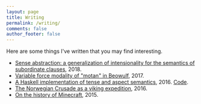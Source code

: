 ```yaml
---
layout: page
title: Writing
permalink: /writing/
comments: false
author_footer: false
---
```


Here are some things I've written that you may find interesting.

* [Sense abstraction: a generalization of intensionality for the semantics of subordinate clauses](/files/Sense_Abstraction_2018.pdf), 2018.
* [Variable force modality of "motan" in Beowulf](https://ling.auf.net/lingbuzz/003541), 2017.
* [A Haskell implementation of tense and aspect semantics](/files/tenses/Final_Project.pdf), 2016.
[Code](/files/tenses/tenses.zip).
* [The Norwegian Crusade as a viking expedition](/files/Jorsalafari.pdf), 2016.
* [On the history of Minecraft](http://www.packerintersections.com/the-history-of-minecraft-how-a-swedish-indie-game-came-to-dominate-the-world.html), 2015.
